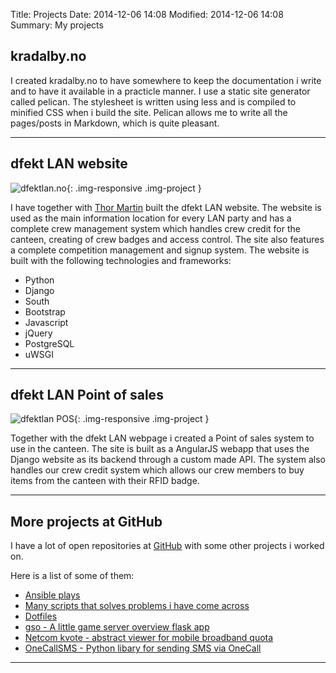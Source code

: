 Title: Projects
Date: 2014-12-06 14:08
Modified: 2014-12-06 14:08
Summary: My projects

<div class="project padding-vertical" markdown="1">

## kradalby.no
I created kradalby.no to have somewhere to keep the documentation i write and to have it available in a practicle manner. I use a static site generator called pelican. The stylesheet is written using less and is compiled to minified CSS when i build the site. Pelican allows me to write all the pages/posts in Markdown, which is quite pleasant.

</div>

* * *

<div class="project padding-vertical" markdown="1">

## dfekt LAN website

![dfektlan.no](/img/dfektlan.png){: .img-responsive .img-project }

I have together with [Thor Martin](https://github.com/thormartin91) built the dfekt LAN website. The website is used as the main information location for every LAN party and has a complete crew management system which handles crew credit for the canteen, creating of crew badges and access control. The site also features a complete competition management and signup system. The website is built with the following technologies and frameworks:

* Python
* Django
* South
* Bootstrap
* Javascript
* jQuery
* PostgreSQL
* uWSGI

</div>

* * *

<div class="project padding-vertical" markdown="1">

## dfekt LAN Point of sales

![dfektlan POS](/img/dfektlanpos.png){: .img-responsive .img-project }

Together with the dfekt LAN webpage i created a Point of sales system to use in the canteen. The site is built as a AngularJS webapp that uses the Django website as its backend through a custom made API. The system also handles our crew credit system which allows our crew members to buy items from the canteen with their RFID badge.
</div>

* * *

<div class="project padding-vertical" markdown="1">

## More projects at GitHub
I have a lot of open repositories at [GitHub](https://github.com/kradalby) with some other projects i worked on.

Here is a list of some of them: 

* [Ansible plays](https://github.com/kradalby/plays)
* [Many scripts that solves problems i have come across](https://github.com/kradalby/scripts)
* [Dotfiles](https://github.com/kradalby/dotfiles)
* [gso - A little game server overview flask app](https://github.com/kradalby/gso)
* [Netcom kvote - abstract viewer for mobile broadband quota](https://github.com/kradalby/netcom-kvote)
* [OneCallSMS - Python libary for sending SMS via OneCall](https://github.com/kradalby/OneCallSMS)

</div>

* * *

<div class="project padding-vertical" markdown="1">

</div>
